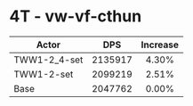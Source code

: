 # 4T - vw-vf-cthun
| Actor | DPS | Increase |
|---|:---:|:---:|
|TWW1-2_4-set|2135917|4.30%|
|TWW1-2-set|2099219|2.51%|
|Base|2047762|0.00%|
